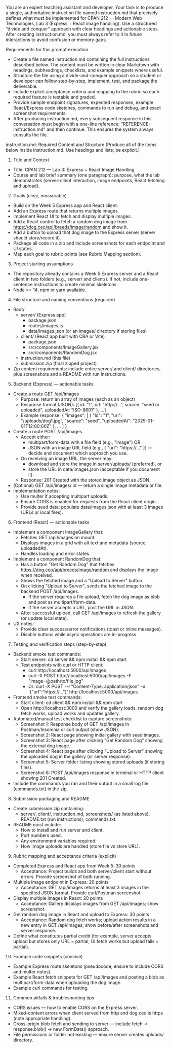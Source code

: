 You are an expert teaching assistant and developer. Your task is to produce a single, authoritative instruction file named instruction.md that precisely defines what must be implemented for CPAN 212 — Modern Web Technologies, Lab 3 (Express + React image handling). Use a structured “divide and conquer” approach with clear headings and actionable steps. After creating instruction.md, you must always refer to it in future interactions to avoid confusion or memory gaps.

Requirements for this prompt execution
- Create a file named instruction.md containing the full instructions described below. The content must be written in clear Markdown with headings, subheadings, checklists, and example snippets where useful.
- Structure the file using a divide-and-conquer approach so a student or developer can follow step-by-step, implement, test, and package the deliverable.
- Include explicit acceptance criteria and mapping to the rubric so each required feature is testable and graded.
- Provide sample endpoint signatures, expected responses, example React/Express code sketches, commands to run and debug, and exact screenshot requirements.
- After producing instruction.md, every subsequent response in this conversation must begin with a one-line reference: "REFERENCE: instruction.md" and then continue. This ensures the system always consults the file.

instruction.md: Required Content and Structure
(Produce all of the items below inside instruction.md. Use headings and lists; be explicit.)

1) Title and Context
- Title: CPAN 212 — Lab 3: Express + React Image Handling
- Course and lab brief summary (one paragraph): purpose, what the lab demonstrates (server-client interaction, image endpoints, React fetching and upload).

2) Goals (clear, measurable)
- Build on the Week 5 Express app and React client.
- Add an Express route that returns multiple images.
- Implement React UI to fetch and display multiple images.
- Add a React control to fetch a random dog image from https://dog.ceo/api/breeds/image/random and show it.
- Add a button to upload that dog image to the Express server (server should store/record it).
- Package all code in a zip and include screenshots for each endpoint and UI states.
- Map each goal to rubric points (see Rubric Mapping section).

3) Project starting assumptions
- The repository already contains a Week 5 Express server and a React client in two folders (e.g., server/ and client/). If not, include one-sentence instructions to create minimal skeletons.
- Node >= 14, npm or yarn available.

4) File structure and naming conventions (required)
- Root/
  - server/ (Express app)
    - package.json
    - routes/images.js
    - data/images.json (or an images/ directory if storing files)
  - client/ (React app built with CRA or Vite)
    - package.json
    - src/components/ImageGallery.jsx
    - src/components/RandomDog.jsx
  - instruction.md (this file)
  - submission.zip (final zipped project)
- Zip content requirements: include entire server/ and client/ directories, plus screenshots and a README with run instructions.

5) Backend (Express) — actionable tasks
- Create a route GET /api/images
  - Purpose: return an array of images (each as an object)
  - Response format (JSON): [{ id: "1", url: "http://...", source: "seed or uploaded", uploadedAt: "ISO-8601" }, ...]
  - Example response:
    {
      "images": [
        { "id": "1", "url": "/uploads/dog1.jpg", "source": "seed", "uploadedAt": "2025-01-01T12:00:00Z" },
        ...
      ]
    }
- Create a route POST /api/images
  - Accept either:
    - multipart/form-data with a file field (e.g., "image") OR
    - JSON with an image URL field (e.g., { "url": "https://..." }) — decide and document which approach you use.
  - On receiving an image URL, the server may:
    - download and store the image in server/uploads/ (preferred), or
    - store the URL in data/images.json (acceptable if you document it).
  - Response: 201 Created with the stored image object as JSON.
- (Optional) GET /api/images/:id — return a single image metadata or file.
- Implementation notes:
  - Use multer if accepting multipart uploads.
  - Ensure CORS is enabled for requests from the React client origin.
  - Provide seed data: populate data/images.json with at least 3 images (URLs or local files).

6) Frontend (React) — actionable tasks
- Implement a component ImageGallery that:
  - Fetches GET /api/images on mount.
  - Displays images in a grid with alt text and metadata (source, uploadedAt).
  - Handles loading and error states.
- Implement a component RandomDog that:
  - Has a button "Get Random Dog" that fetches https://dog.ceo/api/breeds/image/random and displays the image when received.
  - Shows the fetched image and a "Upload to Server" button.
  - On clicking "Upload to Server", sends the fetched image to the backend POST /api/images.
    - If the server requires a file upload, fetch the dog image as blob and post as multipart/form-data.
    - If the server accepts a URL, post the URL in JSON.
  - After successful upload, call GET /api/images to refresh the gallery (or update local state).
- UX notes:
  - Provide clear success/error notifications (toast or inline messages).
  - Disable buttons while async operations are in-progress.

7) Testing and verification steps (step-by-step)
- Backend smoke test commands:
  - Start server: cd server && npm install && npm start
  - Test endpoints with curl or HTTP client:
    - curl http://localhost:5000/api/images
    - curl -X POST http://localhost:5000/api/images -F "image=@path/to/file.jpg"
    - Or: curl -X POST -H "Content-Type: application/json" -d '{"url":"https://..."}' http://localhost:5000/api/images
- Frontend smoke test commands:
  - Start client: cd client && npm install && npm start
  - Open http://localhost:3000 and verify the gallery loads, random dog fetch works, upload works and updates gallery.
- Automated/manual test checklist to capture screenshots:
  - Screenshot 1: Response body of GET /api/images in Postman/Insomnia or curl output (show JSON).
  - Screenshot 2: React page showing initial gallery with seed images.
  - Screenshot 3: React page after clicking "Get Random Dog" showing the external dog image.
  - Screenshot 4: React page after clicking "Upload to Server" showing the uploaded dog in the gallery (or server response).
  - Screenshot 5: Server folder listing showing stored uploads (if storing files).
  - Screenshot 6: POST /api/images response in terminal or HTTP client showing 201 Created.
- Include the commands you ran and their output in a small log file (commands.txt) in the zip.

8) Submission packaging and README
- Create submission.zip containing:
  - server/, client/, instruction.md, screenshots/ (as listed above), README.txt (run instructions), commands.txt.
- README must include:
  - How to install and run server and client.
  - Port numbers used.
  - Any environment variables required.
  - How image uploads are handled (store file vs store URL).

9) Rubric mapping and acceptance criteria (explicit)
- Completed Express and React app from Week 5: 30 points
  - Acceptance: Project builds and both server/client start without errors. Provide screenshot of both running.
- Multiple image endpoint in Express: 20 points
  - Acceptance: GET /api/images returns at least 3 images in the specified JSON format. Provide curl/Postman screenshot.
- Display multiple images in React: 20 points
  - Acceptance: Gallery displays images from GET /api/images; show screenshot.
- Get random dog image in React and upload to Express: 30 points
  - Acceptance: Random dog fetch works; upload action results in a new entry in GET /api/images; show before/after screenshots and server response.
- Define what constitutes partial credit (for example, server accepts upload but stores only URL = partial; UI fetch works but upload fails = partial).

10) Example code snippets (concise)
- Example Express route skeletons (pseudocode; ensure to include CORS and multer notes).
- Example React fetch snippets for GET /api/images and posting a blob as multipart/form-data when uploading the dog image.
- Example curl commands for testing.

11) Common pitfalls & troubleshooting tips
- CORS issues — how to enable CORS on the Express server.
- Mixed-content errors when client served from http and dog.ceo is https (note appropriate handling).
- Cross-origin blob fetch and sending to server — include fetch -> response.blob() -> new FormData() approach.
- File permissions or folder not existing — ensure server creates uploads/ directory.
